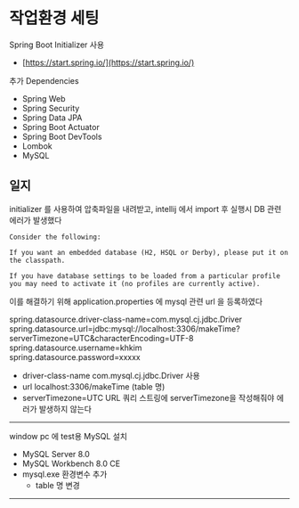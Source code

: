 # 작업환경 세팅

Spring Boot Initializer 사용
- [https://start.spring.io/](https://start.spring.io/) 

추가 Dependencies
- Spring Web
- Spring Security
- Spring Data JPA
- Spring Boot Actuator
- Spring Boot DevTools
- Lombok
- MySQL

## 일지
initializer 를 사용하여 압축파일을 내려받고, intellij 에서 import 후 실행시 DB 관련 에러가 발생했다
```text
Consider the following:

If you want an embedded database (H2, HSQL or Derby), please put it on the classpath.

If you have database settings to be loaded from a particular profile you may need to activate it (no profiles are currently active).
```
이를 해결하기 위해 application.properties 에 mysql 관련 url 을 등록하였다

spring.datasource.driver-class-name=com.mysql.cj.jdbc.Driver  
spring.datasource.url=jdbc:mysql://localhost:3306/makeTime?serverTimezone=UTC&characterEncoding=UTF-8  
spring.datasource.username=khkim  
spring.datasource.password=xxxxx

-   driver-class-name
	com.mysql.cj.jdbc.Driver 사용
-   url
	localhost:3306/makeTime (table 명)
-   serverTimezone=UTC
   URL 쿼리 스트링에 serverTimezone을 작성해줘야 에러가 발생하지 않는다

----------

window pc 에 test용 MySQL 설치
- MySQL Server 8.0
- MySQL Workbench 8.0 CE
- mysql.exe 환경변수 추가
	- table 명 변경
-------









<!--stackedit_data:
eyJoaXN0b3J5IjpbNzMwNTAxMzA1LDEzNDYzMzI2MjYsLTIxND
A1NjgxMzcsMTg4NzIzNzM4OCw4ODY3Njc1NzNdfQ==
-->